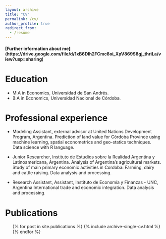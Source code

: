 ```yaml
---
layout: archive
title: "CV"
permalink: /cv/
author_profile: true
redirect_from:
  - /resume
---
```

<h4>[Further information about me](https://drive.google.com/file/d/1xB6DIh2FCmc8oi_XpV869S8gj_thriLa/view?usp=sharing)</h4>

Education
======
* M.A in Economics, Universidad de San Andrés.
* B.A in Economics, Universidad Nacional de Córdoba.

Professional experience
======
* Modeling Assistant, external advisor at United Nations Development Program, Argentina.
Prediction of land value for Córdoba Province using machine learning, spatial econometrics and geo-statics techniques.
Data science with R language.

* Junior Researcher, Instituto de Estudios sobre la Realidad Argentina y Latinoamericana, Argentina.
Analysis of Argentina’s agricultural markets. Study of main primary economic activities in Cordoba: Farming, dairy and
cattle raising. Data analysis and processing.

* Research Assistant, Assistant, Instituto de Economía y Finanzas - UNC, Argentina
International trade and economic integration. Data analysis and processing.
  
Publications
======
  <ul>{% for post in site.publications %}
    {% include archive-single-cv.html %}
  {% endfor %}</ul>
  
 
  
